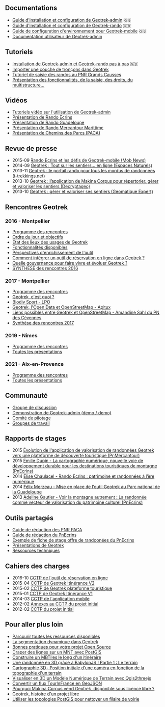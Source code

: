 ## Documentations

- [Guide d'installation et configuration de Geotrek-admin](http://geotrek.readthedocs.io/) 🇬🇧
- [Guide d'installation et configuration de Geotrek-rando](https://github.com/GeotrekCE/Geotrek-rando/blob/master/docs/README.md) 🇬🇧
- [Guide de configuration d'environnement pour Geotrek-mobile](https://github.com/GeotrekCE/Geotrek-mobile/blob/master/README.md) 🇬🇧
- [Documentation utilisateur de Geotrek-admin](http://geotrek.readthedocs.io/en/master/user-manual.html)

## Tutoriels

- [Installation de Geotrek-admin et Geotrek-rando pas à pas](http://geotrek.ecrins-parcnational.fr/articles/en/2018-02-geotrek-jamaica.html) 🇬🇧
- [Importer une couche de tronçons dans Geotrek](https://makina-corpus.com/blog/metier/2014/importer-une-couche-de-troncons-dans-geotrek)
- [Tutoriel de saisie des randos au PNR Grands Causses](http://geotrek.ecrins-parcnational.fr/ressources/outils/2016-06-tutoriel-saisie-PNRGC-V8.pdf)
- [Présentation des fonctionnalités, de la saisie, des droits, du multistructure...](http://geotrek.ecrins-parcnational.fr/ressources/outils/2014-04-Geotrek-Fonctionnalites.pdf)

## Vidéos

- [Tutoriels vidéo sur l'utilisation de Geotrek-admin](https://www.youtube.com/playlist?list=PLHLOpkozXefCg3gPfCKdmfNqTxG6TAcVH)
- [Présentation de Rando Ecrins](https://www.youtube.com/watch?v=Jm3anSjly0Y)
- [Présentation de Rando Guadeloupe](https://www.youtube.com/watch?v=Jq7PJ7C3_84)
- [Présentation de Rando Mercantour Marittime](https://www.youtube.com/watch?v=D8jDpvP6U80)
- [Présentation de Chemins des Parcs (PACA)](https://www.youtube.com/watch?v=tNBcXxZTAjA)

## Revue de presse

- 2015-09 [Rando Ecrins et les défis de Geotrek-mobile (Mob News)](http://www.mobnews.fr/rando-ecrins-lapp-qui-vous-amene-en-rando-dans-le-parc-des-ecrins)
- 2014-09 [Geotrek : Tout sur les sentiers... en ligne (Espaces Naturels)](http://www.espaces-naturels.info/geotrek-tout-sur-sentiers-en-ligne)
- 2013-11 [Geotrek : le portail rando pour tous les mordus de randonnées (i-trekkings.net)](http://www.i-trekkings.net/news/index.php?val=2369_geotrek+portail+rando+pour+tous+mordus+randonnees)
- 2013-10 [Geotrek : l’application de Makina Corpus pour répertorier, gérer et valoriser les sentiers (Decryptageo)](http://decryptageo.fr/geotrek-lapplication-de-makina-corpus-pour-repertorier-gerer-et-valoriser-les-sentiers/)
- 2013-10 [Geotrek : gérer et valoriser ses sentiers (Geomatique Expert)](http://geotrek.ecrins-parcnational.fr/ressources/articles/2013-06-GE92-geotrek.pdf)

## Rencontres Geotrek

### 2016 - Montpellier

- [Programme des rencontres](http://geotrek.ecrins-parcnational.fr/rencontres/2016/00-Programme-rencontres-utilisateurs-Geotrek-2016.pdf)
- [Ordre du jour et objectifs](http://geotrek.ecrins-parcnational.fr/rencontres/2016/00-ODJ-rencontres-Geotrek.pdf)
- [Etat des lieux des usages de Geotrek](http://geotrek.ecrins-parcnational.fr/rencontres/2016/01-etat-lieux-usages-Geotrek.pdf)
- [Fonctionnalités disponibles](http://geotrek.ecrins-parcnational.fr/rencontres/2016/02-fonctionnalites-disponibles.pdf)
- [Perspectives d'enrichissement de l'outil](http://geotrek.ecrins-parcnational.fr/rencontres/2016/03-evolutions-Geotrek.pdf)
- [Comment intégrer un outil de réservation en ligne dans Geotrek ?](http://geotrek.ecrins-parcnational.fr/rencontres/2016/04-reflexion-reservation-Geotrek.pdf)
- [Quelle gouvernance pour faire vivre et évoluer Geotrek ?](http://geotrek.ecrins-parcnational.fr/rencontres/2016/05-communaute-gouvernance.pdf)
- [SYNTHESE des rencontres 2016](http://geotrek.ecrins-parcnational.fr/rencontres/2016/2016-10-premieres-rencontres-geotrek-Synthese.pdf)

### 2017 - Montpellier

- [Programme des rencontres](https://geotrek.ecrins-parcnational.fr/rencontres/2017/Rencontres-Geotrek-2017-Programme.pdf)
- [Geotrek, c'est quoi ?](http://geotrek.ecrins-parcnational.fr/rencontres/2017/presentations/01-geotrek-ckoi.pdf)
- [Biodiv Sport - LPO](https://geotrek.ecrins-parcnational.fr/rencontres/2017/presentations/01-LPO-PNRHJ-MC-Zones-sensibles.pdf)
- [Geotrek, l'Open Data et OpenStreetMap - Apitux](http://geotrek.ecrins-parcnational.fr/rencontres/2017/presentations/02-apitux-geotrek-opendata-openstreetmap-montpellier-17-10-18.pdf)
- [Liens possibles entre Geotrek et OpenStreetMap - Amandine Sahl du PN des Cévennes](https://geotrek.ecrins-parcnational.fr/rencontres/2017/presentations/03-pnc-presentation_osm_geotrek.pdf)
- [Synthèse des rencontres 2017](https://geotrek.ecrins-parcnational.fr/rencontres/2017/synthese/)

### 2019 - Nîmes

- [Programme des rencontres](https://geotrek.ecrins-parcnational.fr/rencontres/2019/Rencontres-Geotrek-2019-Programme.pdf)
- [Toutes les présentations](https://geotrek.ecrins-parcnational.fr/rencontres/2019/presentations/)


### 2021 - Aix-en-Provence

- [Programme des rencontres](https://geotrek.ecrins-parcnational.fr/rencontres/2021/Rencontres-Geotrek-2021-Programme.pdf)
- [Toutes les présentations](https://geotrek.ecrins-parcnational.fr/rencontres/2021/presentations/)


## Communauté

- [Groupe de discussion](https://groups.google.com/forum/#!forum/geotrek-fr)
- [Démonstration de Geotrek-admin (demo / demo)](http://geotrekdemo.ecrins-parcnational.fr/)
- [Comité de pilotage](http://geotrek.ecrins-parcnational.fr/ressources/copil/)
- [Groupes de travail](http://geotrek.ecrins-parcnational.fr/ressources/gt/)

## Rapports de stages

- 2015 [Évolution de l'application de valorisation de randonnées Geotrek vers une plateforme de découverte touristique (PnMercantour)](http://geotrek.ecrins-parcnational.fr/ressources/stages/2015-09-Valentine-Vaudrey-Evolution-Geotrek-PNM.pdf)
- 2015 [Emilie Dupin - La cartographie numérique, nouvelle voie de développement durable pour les destinations touristiques de montagne (PnEcrins)](http://geotrek.ecrins-parcnational.fr/ressources/stages/2015-09-10-Emilie-Dupin-Cartographie-numerique-PNE.pdf)
- 2014 [Elise Chaulacel - Rando Ecrins : patrimoine et randonnées à l’ère numérique](http://geotrek.ecrins-parcnational.fr/ressources/stages/2014-09-10-Elise-Chaulacel-Rando-Ecrins-PNE.pdf)
- 2014 [Félix Merzeau - Mise en place de l’outil Geotrek au Parc national de la Guadeloupe](http://geotrek.ecrins-parcnational.fr/ressources/stages/2014-08-Felix-Merzeau-Geotrek-PNG.pdf)
- 2013 [Adeline Gautier - Voir la montagne autrement : La randonnée comme vecteur de valorisation du patrimoine culturel (PnEcrins)](http://geotrek.ecrins-parcnational.fr/ressources/stages/2013-09-10-Adeline-Gautier-Voir-la-montagne-autrement-PNE.pdf)

## Outils partagés

- [Guide de rédaction des PNR PACA](http://geotrek.ecrins-parcnational.fr/ressources/outils/2016-02-guide-redaction-Chemins-des-Parcs-PNR-PACA-V7.pdf)
- [Guide de rédaction du PnEcrins](http://geotrek.ecrins-parcnational.fr/ressources/outils/2014-consignes-redaction-rando-ecrins-PNE.pdf)
- [Exemple de fiche de stage offre de randoonées du PnEcrins](http://geotrek.ecrins-parcnational.fr/ressources/outils/2013-fiche-stage-offre-rando-PNE.pdf)
- [Présentations de Geotrek](http://geotrek.ecrins-parcnational.fr/ressources/presentations/)
- [Ressources techniques](http://geotrek.ecrins-parcnational.fr/ressources/technique/)

## Cahiers des charges

- 2016-10 [CCTP de l'outil de réservation en ligne](http://geotrek.ecrins-parcnational.fr/ressources/cctp/2016-10-CCTP-outil-reservation-GTE-PNE.pdf)
- 2015-04 [CCTP de Geotrek Itinérance V2](http://geotrek.ecrins-parcnational.fr/ressources/cctp/2015-04-CCTP-plateforme-itinerance-GTE-PNE.pdf)
- 2015-02 [CCTP de Geotrek plateforme touristique](http://geotrek.ecrins-parcnational.fr/ressources/cctp/2015-02-CCTP-plateforme-decouverte-PNC.pdf)
- 2015-01 [CCTP de Geotrek Itinérance V1](http://geotrek.ecrins-parcnational.fr/ressources/cctp/2015-01-CCTP-Geotrek-Itinerance-TSP-CDRP05.pdf)
- 2014-03 [CCTP de l'application mobile](http://geotrek.ecrins-parcnational.fr/ressources/cctp/2014-03-CCTP-appli-mobile-PNE.pdf)
- 2012-02 [Annexes au CCTP du projet initial](http://geotrek.ecrins-parcnational.fr/ressources/cctp/)
- 2012-02 [CCTP du projet initial](http://geotrek.ecrins-parcnational.fr/ressources/cctp/2012-02-CCTP-carto_sentiers-PNE-PNM.pdf)

## Pour aller plus loin

- [Parcourir toutes les ressources disponibles](http://geotrek.ecrins-parcnational.fr/ressources/)
- [La segmentation dynamique dans Geotrek](https://makina-corpus.com/blog/metier/2014/la-segmentation-dynamique)
- [Bonnes pratiques pour votre projet Open Source](https://makina-corpus.com/blog/metier/2014/bonnes-pratiques-pour-votre-projet-open-source)
- [Draper des lignes sur un MNT avec PostGIS](https://makina-corpus.com/blog/metier/2013/draper-des-lignes-sur-un-mnt-avec-postgis)
- [Construire un MBTiles le long d'un itinéraire](https://makina-corpus.com/blog/metier/2014/construire-un-mbtiles-le-long-dun-itineraire)
- [Une randonnée en 3D grâce à BabylonJS ! Partie 1 : Le terrain](https://makina-corpus.com/blog/metier/2014/visualiser-des-chemins-de-randonnee-en-3d-grace-a-babylonjs)
- [Cartographie 3D : Position initiale d'une caméra en fonction de la topographie d'un terrain](https://makina-corpus.com/blog/metier/2014/cartographie-3d-position-initiale-dune-camera-en-fonction-de-la-topographie-dun-terrain)
- [Visualiser en 3D un Modèle Numérique de Terrain avec Qgis2threejs](https://makina-corpus.com/blog/metier/2014/visualiser-en-3d-un-modele-numerique-de-terrain-avec-qgis2threejs-sous-qgis)
- [Convertir un flux TourInFrance en GeoJSON](https://makina-corpus.com/blog/metier/2014/convertir-un-flux-tourinfrance-en-geojson)
- [Pourquoi Makina Corpus vend Geotrek, disponible sous licence libre ?](https://makina-corpus.com/blog/metier/2014/pourquoi-vendons-nous-geotrek-disponible-sous-licence-libre)
- [Geotrek, histoire d'un projet libre](https://makina-corpus.com/blog/metier/2013/geotrek-histoire-dun-projet-libre)
- [Utiliser les topologies PostGIS pour nettoyer un filaire de voirie](https://makina-corpus.com/blog/metier/2013/utiliser-les-topologies-postgis-pour-nettoyer-un-filaire-de-voirie)

<!--
## Présentations



-->
